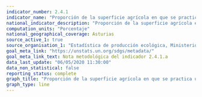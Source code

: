 ```yaml
---
indicator_number: 2.4.1
indicator_name: "Proporción de la superficie agrícola en que se practica una agricultura productiva y sostenible"
national_indicator_description: "Proporción de la superficie agrícola en que se practica una agricultura productiva y sostenible"
computation_units: "Porcentaje"
national_geographical_coverage: Asturias
source_active_1: true
source_organisation_1: "Estadística de producción ecológica, Ministerio de Agricultura, Pesca y Alimentación"
goal_meta_link: "https://unstats.un.org/sdgs/metadata/"
goal_meta_link_text: Nota metodológica del indicador 2.4.1.a
data_last_update: "06/05/2020 11:30:00"
data_non_statistical: false
reporting_status: complete
graph_title: "Proporción de la superficie agrícola en que se practica una agricultura productiva y sostenible"
graph_type: line
---
```

